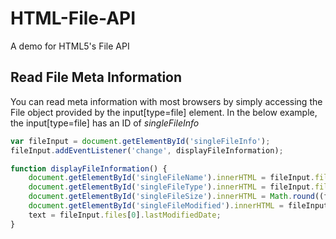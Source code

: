 # HTML-File-API
A demo for HTML5's File API

## Read File Meta Information
You can read meta information with most browsers by simply accessing the File object provided by the input[type=file] element. In the below example, the input[type=file] has an ID of *singleFileInfo*

```javascript
var fileInput = document.getElementById('singleFileInfo');
fileInput.addEventListener('change', displayFileInformation);

function displayFileInformation() {
	document.getElementById('singleFileName').innerHTML = fileInput.files[0].name;
	document.getElementById('singleFileType').innerHTML = fileInput.files[0].type;
	document.getElementById('singleFileSize').innerHTML = Math.round((fileInput.files[0].size * 10) / 1024) / 10 + ' Kb';
	document.getElementById('singleFileModified').innerHTML = fileInput.files[0].lastModifiedDate;
	text = fileInput.files[0].lastModifiedDate;
}
````